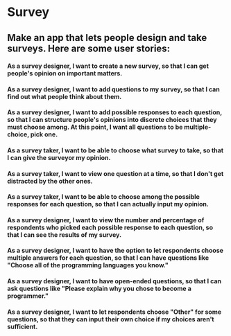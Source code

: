 # Survey
## Make an app that lets people design and take surveys. Here are some user stories:

#### As a survey designer, I want to create a new survey, so that I can get people's opinion on important matters.
#### As a survey designer, I want to add questions to my survey, so that I can find out what people think about them.
#### As a survey designer, I want to add possible responses to each question, so that I can structure people's opinions into discrete choices that they must choose among. At this point, I want all questions to be multiple-choice, pick one.
#### As a survey taker, I want to be able to choose what survey to take, so that I can give the surveyor my opinion.
#### As a survey taker, I want to view one question at a time, so that I don't get distracted by the other ones.
#### As a survey taker, I want to be able to choose among the possible responses for each question, so that I can actually input my opinion.
#### As a survey designer, I want to view the number and percentage of respondents who picked each possible response to each question, so that I can see the results of my survey.
#### As a survey designer, I want to have the option to let respondents choose multiple answers for each question, so that I can have questions like "Choose all of the programming languages you know."
#### As a survey designer, I want to have open-ended questions, so that I can ask questions like "Please explain why you chose to become a programmer."
#### As a survey designer, I want to let respondents choose "Other" for some questions, so that they can input their own choice if my choices aren't sufficient.
